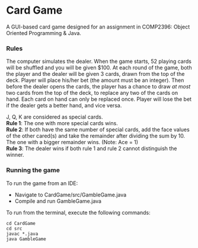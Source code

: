 # Card Game
A GUI-based card game designed for an assignment in COMP2396: Object Oriented Programming & Java. 

### Rules
The computer simulates the dealer. When the game starts, 52 playing cards will be shuffled and you will be given $100. At each round of the game, both the player and the dealer will be given 3 cards, drawn from the top of the deck. Player will place his/her bet (the amount must be an integer). Then before the dealer opens the cards, the player has a chance to draw _at most_ two cards from the top of the deck, to replace any two of the cards on hand. Each card on hand can only be replaced once. Player will lose the bet if the dealer gets a better hand, and vice versa.

J, Q, K are considered as special cards.  
__Rule 1__: The one with more special cards wins.   
__Rule 2__: If both have the same number of special cards, add the face values of the other cared(s) and take the remainder after dividing the sum by 10. The one with a bigger remainder wins. (Note: Ace = 1)  
__Rule 3__: The dealer wins if both rule 1 and rule 2 cannot distinguish the winner.   

### Running the game
To run the game from an IDE:
- Navigate to CardGame/src/GambleGame.java  
- Compile and run GambleGame.java  

To run from the terminal, execute the following commands:
```
cd CardGame
cd src
javac *.java
java GambleGame
